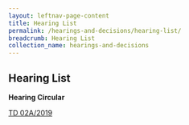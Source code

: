 ```yaml
---
layout: leftnav-page-content
title: Hearing List
permalink: /hearings-and-decisions/hearing-list/
breadcrumb: Hearing List
collection_name: hearings-and-decisions
---
```


Hearing List
---

**Hearing Circular**

[TD 02A/2019](CircularTD02A2019-MrOeiChoonGuanErnie-27Mar19.pdf)
